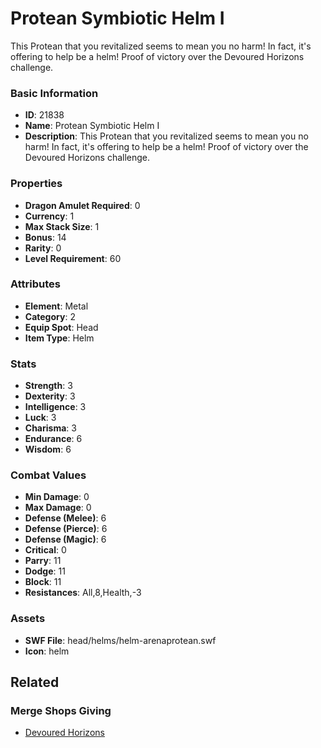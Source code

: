 # Protean Symbiotic Helm I

This Protean that you revitalized seems to mean you no harm! In fact, it's offering to help be a helm!
Proof of victory over the Devoured Horizons challenge.

### Basic Information

- **ID**: 21838
- **Name**: Protean Symbiotic Helm I
- **Description**: This Protean that you revitalized seems to mean you no harm! In fact, it&#039;s offering to help be a helm!
Proof of victory over the Devoured Horizons challenge.

### Properties

- **Dragon Amulet Required**: 0
- **Currency**: 1
- **Max Stack Size**: 1
- **Bonus**: 14
- **Rarity**: 0
- **Level Requirement**: 60

### Attributes

- **Element**: Metal
- **Category**: 2
- **Equip Spot**: Head
- **Item Type**: Helm

### Stats

- **Strength**: 3
- **Dexterity**: 3
- **Intelligence**: 3
- **Luck**: 3
- **Charisma**: 3
- **Endurance**: 6
- **Wisdom**: 6

### Combat Values

- **Min Damage**: 0
- **Max Damage**: 0
- **Defense (Melee)**: 6
- **Defense (Pierce)**: 6
- **Defense (Magic)**: 6
- **Critical**: 0
- **Parry**: 11
- **Dodge**: 11
- **Block**: 11
- **Resistances**: All,8,Health,-3

### Assets

- **SWF File**: head/helms/helm-arenaprotean.swf
- **Icon**: helm

## Related

### Merge Shops Giving

- [Devoured Horizons](../merge-shops/411-devoured-horizons.md)

